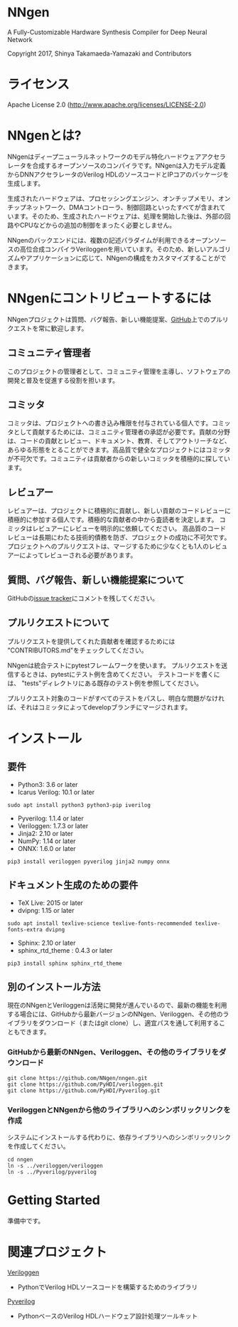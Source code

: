 NNgen
==============================

A Fully-Customizable Hardware Synthesis Compiler for Deep Neural Network

Copyright 2017, Shinya Takamaeda-Yamazaki and Contributors


ライセンス
==============================

Apache License 2.0 (http://www.apache.org/licenses/LICENSE-2.0)


NNgenとは?
==============================

NNgenはディープニューラルネットワークのモデル特化ハードウェアアクセラレータを合成するオープンソースのコンパイラです。NNgenは入力モデル定義からDNNアクセラレータのVerilog HDLのソースコードとIPコアのパッケージを生成します。

生成されたハードウェアは、プロセッシングエンジン、オンチップメモリ、オンチップネットワーク、DMAコントローラ、制御回路といったすべてが含まれています。そのため、生成されたハードウェアは、処理を開始した後は、外部の回路やCPUなどからの追加の制御をまったく必要としません。

NNgenのバックエンドには、複数の記述パラダイムが利用できるオープンソースの高位合成コンパイラVeriloggenを用いています。そのため、新しいアルゴリズムやアプリケーションに応じて、NNgenの構成をカスタマイズすることができます。


NNgenにコントリビュートするには
==============================

NNgenプロジェクトは質問、バグ報告、新しい機能提案、[GitHub](https://github.com/NNgen/nngen)上でのプルリクエストを常に歓迎します。

コミュニティ管理者 
--------------------

このプロジェクトの管理者として、コミュニティ管理を主導し、ソフトウェアの開発と普及を促進する役割を担います。

コミッタ
--------------------

コミッタは、プロジェクトへの書き込み権限を付与されている個人です。コミッタとして貢献するためには、コミュニティ管理者の承認が必要です。貢献の分野は、コードの貢献とレビュー、ドキュメント、教育、そしてアウトリーチなど、あらゆる形態をとることができます。高品質で健全なプロジェクトにはコミッタが不可欠です。コミュニティは貢献者からの新しいコミッタを積極的に探しています。

レビュアー
--------------------

レビュアーは、プロジェクトに積極的に貢献し、新しい貢献のコードレビューに積極的に参加する個人です。積極的な貢献者の中から査読者を決定します。 コミッタはレビュアーにレビューを明示的に依頼してください。 高品質のコードレビューは長期にわたる技術的債務を防ぎ、プロジェクトの成功に不可欠です。 プロジェクトへのプルリクエストは、マージするために少なくとも1人のレビュアーによってレビューされる必要があります。

質問、バグ報告、新しい機能提案について
--------------------

GitHubの[issue tracker](https://github.com/NNgen/nngen/issues)にコメントを残してください。

プルリクエストについて
--------------------

プルリクエストを提供してくれた貢献者を確認するためには "CONTRIBUTORS.md"をチェックしてください。

NNgenは統合テストにpytestフレームワークを使います。 プルリクエストを送信するときは、pytestにテスト例を含めてください。 テストコードを書くには、 "tests"ディレクトリにある既存のテスト例を参照してください。

プルリクエスト対象のコードがすべてのテストをパスし、明白な問題がなければ、それはコミッタによってdevelopブランチにマージされます。


インストール
==============================

要件
--------------------

- Python3: 3.6 or later
- Icarus Verilog: 10.1 or later

```
sudo apt install python3 python3-pip iverilog
```

- Pyverilog: 1.1.4 or later
- Veriloggen: 1.7.3 or later
- Jinja2: 2.10 or later
- NumPy: 1.14 or later
- ONNX: 1.6.0 or later

```
pip3 install veriloggen pyverilog jinja2 numpy onnx
```

ドキュメント生成のための要件
--------------------

- TeX Live: 2015 or later
- dvipng: 1.15 or later

```
sudo apt install texlive-science texlive-fonts-recommended texlive-fonts-extra dvipng
```

- Sphinx: 2.10 or later
- sphinx_rtd_theme : 0.4.3 or later

```
pip3 install sphinx sphinx_rtd_theme
```

別のインストール方法
--------------------
    
現在のNNgenとVeriloggenは活発に開発が進んでいるので、最新の機能を利用する場合には、GitHubから最新バージョンのNNgen、Veriloggen、その他のライブラリをダウンロード（またはgit clone）し、適宜パスを通して利用することもできます。

### GitHubから最新のNNgen、Veriloggen、その他のライブラリをダウンロード

```
git clone https://github.com/NNgen/nngen.git
git clone https://github.com/PyHDI/veriloggen.git
git clone https://github.com/PyHDI/Pyverilog.git
```

### VeriloggenとNNgenから他のライブラリへのシンボリックリンクを作成

システムにインストールする代わりに、依存ライブラリへのシンボリックリンクを作成してください。

```
cd nngen
ln -s ../veriloggen/veriloggen
ln -s ../Pyverilog/pyverilog
```


Getting Started
==============================

準備中です。


関連プロジェクト
==============================

[Veriloggen](https://github.com/PyHDI/veriloggen)
- PythonでVerilog HDLソースコードを構築するためのライブラリ

[Pyverilog](https://github.com/PyHDI/Pyverilog)
- PythonベースのVerilog HDLハードウェア設計処理ツールキット
